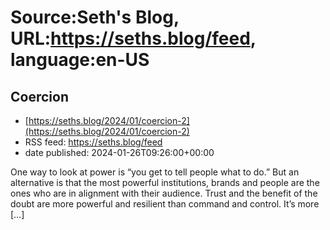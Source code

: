 # Source:Seth's Blog, URL:https://seths.blog/feed, language:en-US

## Coercion
 - [https://seths.blog/2024/01/coercion-2](https://seths.blog/2024/01/coercion-2)
 - RSS feed: https://seths.blog/feed
 - date published: 2024-01-26T09:26:00+00:00

One way to look at power is &#8220;you get to tell people what to do.&#8221; But an alternative is that the most powerful institutions, brands and people are the ones who are in alignment with their audience. Trust and the benefit of the doubt are more powerful and resilient than command and control. It&#8217;s more [&#8230;]


